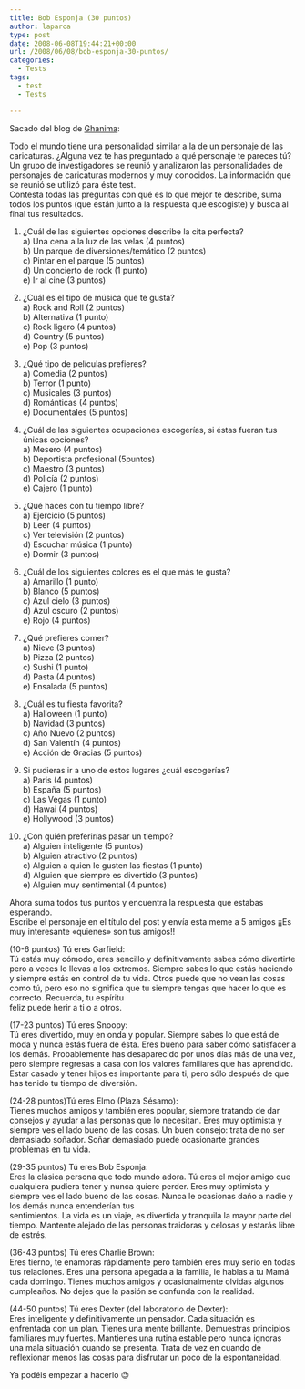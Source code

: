 ```yaml
---
title: Bob Esponja (30 puntos)
author: laparca
type: post
date: 2008-06-08T19:44:21+00:00
url: /2008/06/08/bob-esponja-30-puntos/
categories:
  - Tests
tags:
  - test
  - Tests

---
```

Sacado del blog de <a title="Blog de Ghanima" href="http://misralladas.blogspot.com/" target="_blank">Ghanima</a>:

Todo el mundo tiene una personalidad similar a la de un personaje de las caricaturas. ¿Alguna vez te has preguntado a qué personaje te pareces tú? Un grupo de investigadores se reunió y analizaron las personalidades de personajes de caricaturas modernos y muy conocidos. La información que se reunió se utilizó para éste test.  
Contesta todas las preguntas con qué es lo que mejor te describe, suma todos los puntos (que están junto a la respuesta que escogiste) y busca al final tus resultados.

1. ¿Cuál de las siguientes opciones describe la cita perfecta?  
a) Una cena a la luz de las velas (4 puntos)  
b) Un parque de diversiones/temático (2 puntos)  
c) Pintar en el parque (5 puntos)  
d) Un concierto de rock (1 punto)  
e) Ir al cine (3 puntos)

2. ¿Cuál es el tipo de música que te gusta?  
a) Rock and Roll (2 puntos)  
b) Alternativa (1 punto)  
c) Rock ligero (4 puntos)  
d) Country (5 puntos)  
e) Pop (3 puntos)

3. ¿Qué tipo de películas prefieres?  
a) Comedia (2 puntos)  
b) Terror (1 punto)  
c) Musicales (3 puntos)  
d) Románticas (4 puntos)  
e) Documentales (5 puntos)

4. ¿Cuál de las siguientes ocupaciones escogerías, si éstas fueran tus únicas opciones?  
a) Mesero (4 puntos)  
b) Deportista profesional (5puntos)  
c) Maestro (3 puntos)  
d) Policía (2 puntos)  
e) Cajero (1 punto)

5. ¿Qué haces con tu tiempo libre?  
a) Ejercicio (5 puntos)  
b) Leer (4 puntos)  
c) Ver televisión (2 puntos)  
d) Escuchar música (1 punto)  
e) Dormir (3 puntos)

6. ¿Cuál de los siguientes colores es el que más te gusta?  
a) Amarillo (1 punto)  
b) Blanco (5 puntos)  
c) Azul cielo (3 puntos)  
d) Azul oscuro (2 puntos)  
e) Rojo (4 puntos)

7. ¿Qué prefieres comer?  
a) Nieve (3 puntos)  
b) Pizza (2 puntos)  
c) Sushi (1 punto)  
d) Pasta (4 puntos)  
e) Ensalada (5 puntos)

8. ¿Cuál es tu fiesta favorita?  
a) Halloween (1 punto)  
b) Navidad (3 puntos)  
c) Año Nuevo (2 puntos)  
d) San Valentín (4 puntos)  
e) Acción de Gracias (5 puntos)

9. Si pudieras ir a uno de estos lugares ¿cuál escogerías?  
a) Paris (4 puntos)  
b) España (5 puntos)  
c) Las Vegas (1 punto)  
d) Hawai (4 puntos)  
e) Hollywood (3 puntos)

10. ¿Con quién preferirías pasar un tiempo?  
a) Alguien inteligente (5 puntos)  
b) Alguien atractivo (2 puntos)  
c) Alguien a quien le gusten las fiestas (1 punto)  
d) Alguien que siempre es divertido (3 puntos)  
e) Alguien muy sentimental (4 puntos)

Ahora suma todos tus puntos y encuentra la respuesta que estabas esperando.  
Escribe el personaje en el título del post y envía esta meme a 5 amigos ¡¡Es muy interesante «quienes» son tus amigos!!

(10-6 puntos) Tú eres Garfield:  
Tú estás muy cómodo, eres sencillo y definitivamente sabes cómo divertirte pero a veces lo llevas a los extremos. Siempre sabes lo que estás haciendo y siempre estás en control de tu vida. Otros puede que no vean las cosas como tú, pero eso no significa que tu siempre tengas que hacer lo que es correcto. Recuerda, tu espíritu  
feliz puede herir a ti o a otros.

(17-23 puntos) Tú eres Snoopy:  
Tú eres divertido, muy en onda y popular. Siempre sabes lo que está de moda y nunca estás fuera de ésta. Eres bueno para saber cómo satisfacer a los demás. Probablemente has desaparecido por unos días más de una vez, pero siempre regresas a casa con los valores familiares que has aprendido. Estar casado y tener hijos es importante para ti, pero sólo después de que has tenido tu tiempo de diversión.

(24-28 puntos)Tú eres Elmo (Plaza Sésamo):  
Tienes muchos amigos y también eres popular, siempre tratando de dar consejos y ayudar a las personas que lo necesitan. Eres muy optimista y siempre ves el lado bueno de las cosas. Un buen consejo: trata de no ser demasiado soñador. Soñar demasiado puede ocasionarte grandes problemas en tu vida.

(29-35 puntos) Tú eres Bob Esponja:  
Eres la clásica persona que todo mundo adora. Tú eres el mejor amigo que cualquiera pudiera tener y nunca quiere perder. Eres muy optimista y siempre ves el lado bueno de las cosas. Nunca le ocasionas daño a nadie y los demás nunca entenderían tus  
sentimientos. La vida es un viaje, es divertida y tranquila la mayor parte del tiempo. Mantente alejado de las personas traidoras y celosas y estarás libre de estrés.

(36-43 puntos) Tú eres Charlie Brown:  
Eres tierno, te enamoras rápidamente pero también eres muy serio en todas tus relaciones. Eres una persona apegada a la familia, le hablas a tu Mamá cada domingo. Tienes muchos amigos y ocasionalmente olvidas algunos cumpleaños. No dejes que la pasión se confunda con la realidad.

(44-50 puntos) Tú eres Dexter (del laboratorio de Dexter):  
Eres inteligente y definitivamente un pensador. Cada situación es enfrentada con un plan. Tienes una mente brillante. Demuestras principios familiares muy fuertes. Mantienes una rutina estable pero nunca ignoras una mala situación cuando se presenta. Trata de vez en cuando de reflexionar menos las cosas para disfrutar un poco de la espontaneidad.

Ya podéis empezar a hacerlo 😉